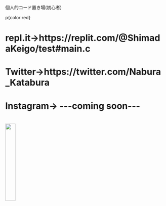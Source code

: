 <span style="font size:100%;">
<p>個人的コード置き場(初心者)</p>p{color:red}<br>
<h1>repl.it→https://replit.com/@ShimadaKeigo/test#main.c<h2>
<h1>Twitter→https://twitter.com/Nabura_Katabura<h1>
<h1>Instagram→ ---coming soon---<h1>
<image src="https://4.bp.blogspot.com/-O55EypSh0u4/W1vhFcpQ3tI/AAAAAAABNtw/hg-KEi0E7rQksYHS6Dz0DHsLrkNKFpLaQCLcBGAs/s800/cooking_oil_nataneabura.png" width="25%" height="25%"><br>
</span>
